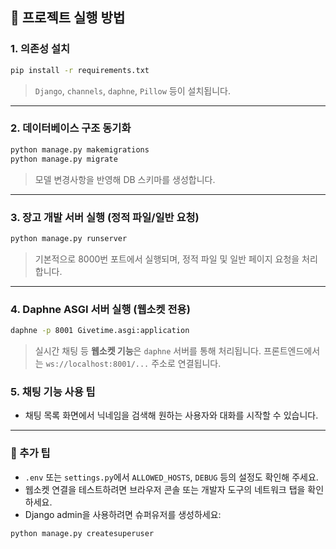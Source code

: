 ## 🚀 프로젝트 실행 방법

### 1. 의존성 설치

```bash
pip install -r requirements.txt
```

> `Django`, `channels`, `daphne`, `Pillow` 등이 설치됩니다.

---

### 2. 데이터베이스 구조 동기화

```bash
python manage.py makemigrations
python manage.py migrate
```

> 모델 변경사항을 반영해 DB 스키마를 생성합니다.

---

### 3. 장고 개발 서버 실행 (정적 파일/일반 요청)

```bash
python manage.py runserver
```

> 기본적으로 8000번 포트에서 실행되며, 정적 파일 및 일반 페이지 요청을 처리합니다.

---

### 4. Daphne ASGI 서버 실행 (웹소켓 전용)

```bash
daphne -p 8001 Givetime.asgi:application
```

> 실시간 채팅 등 **웹소켓 기능**은 `daphne` 서버를 통해 처리됩니다.
> 프론트엔드에서는 `ws://localhost:8001/...` 주소로 연결됩니다.

### 5. 채팅 기능 사용 팁

- 채팅 목록 화면에서 닉네임을 검색해 원하는 사용자와 대화를 시작할 수 있습니다.

---

### 📌 추가 팁

- `.env` 또는 `settings.py`에서 `ALLOWED_HOSTS`, `DEBUG` 등의 설정도 확인해 주세요.
- 웹소켓 연결을 테스트하려면 브라우저 콘솔 또는 개발자 도구의 네트워크 탭을 확인하세요.
- Django admin을 사용하려면 슈퍼유저를 생성하세요:

```bash
python manage.py createsuperuser
```
